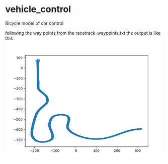# vehicle_control
Bicycle model of car control

following the way points from the racetrack_waypoints.txt the output is like this<br/>
![](https://github.com/mohamedsayed18/vehicle_control/blob/master/track.png)